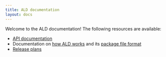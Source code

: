 ```yaml
---
title: ALD documentation
layout: docs
---
```


Welcome to the ALD documentation! The following resources are available:

* [API documentation](api/current)
* Documentation on [how ALD works](ALD-model.html) and its [package file format](ALD-package-format.html)
* [Release plans](release-plans.html)